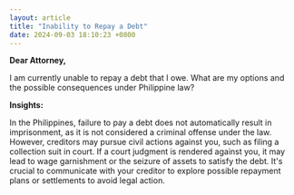 ```yaml
---
layout: article
title: "Inability to Repay a Debt"
date: 2024-09-03 18:10:23 +0800
---
```


<p><strong>Dear Attorney,</strong></p><p>I am currently unable to repay a debt that I owe. What are my options and the possible consequences under Philippine law?</p><p><strong>Insights:</strong></p><p>In the Philippines, failure to pay a debt does not automatically result in imprisonment, as it is not considered a criminal offense under the law. However, creditors may pursue civil actions against you, such as filing a collection suit in court. If a court judgment is rendered against you, it may lead to wage garnishment or the seizure of assets to satisfy the debt. It's crucial to communicate with your creditor to explore possible repayment plans or settlements to avoid legal action.</p>